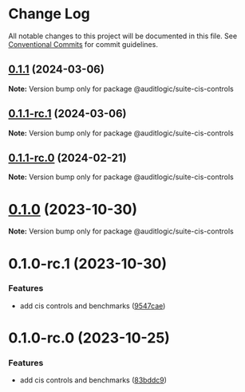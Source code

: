 # Change Log

All notable changes to this project will be documented in this file.
See [Conventional Commits](https://conventionalcommits.org) for commit guidelines.

## [0.1.1](https://github.com/auditlogic/suite/compare/@auditlogic/suite-cis-controls@0.1.0...@auditlogic/suite-cis-controls@0.1.1) (2024-03-06)

**Note:** Version bump only for package @auditlogic/suite-cis-controls





## [0.1.1-rc.1](https://github.com/auditlogic/suite/compare/@auditlogic/suite-cis-controls@0.1.1-rc.0...@auditlogic/suite-cis-controls@0.1.1-rc.1) (2024-03-06)

**Note:** Version bump only for package @auditlogic/suite-cis-controls





## [0.1.1-rc.0](https://github.com/auditlogic/suite/compare/@auditlogic/suite-cis-controls@0.1.0...@auditlogic/suite-cis-controls@0.1.1-rc.0) (2024-02-21)

**Note:** Version bump only for package @auditlogic/suite-cis-controls





# [0.1.0](https://github.com/auditlogic/suite/compare/@auditlogic/suite-cis-controls@0.1.0-rc.1...@auditlogic/suite-cis-controls@0.1.0) (2023-10-30)

**Note:** Version bump only for package @auditlogic/suite-cis-controls





# 0.1.0-rc.1 (2023-10-30)


### Features

* add cis controls and benchmarks ([9547cae](https://github.com/auditlogic/suite/commit/9547caee488a36a5a64fc4d5bec5b9909c038340))





# 0.1.0-rc.0 (2023-10-25)


### Features

* add cis controls and benchmarks ([83bddc9](https://github.com/auditlogic/suite/commit/83bddc91b336129ab70be33522ff90de1e8a023c))
